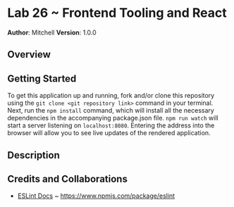  # Lab 26 ~ Frontend Tooling and React

**Author**: Mitchell
**Version**: 1.0.0

## Overview

## Getting Started
To get this application up and running, fork and/or clone this repository using the `git clone <git repository link>` command in your terminal. Next, run the `npm install` command, which will install all the necessary dependencies in the accompanying package.json file. `npm run watch` will start a server listening on `localhost:8080`. Entering the address into the browser will allow you to see live updates of the rendered application.

## Description


## Credits and Collaborations
* [ESLint Docs](https://www.npmjs.com/package/eslint) ~ https://www.npmjs.com/package/eslint
